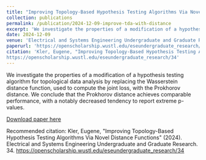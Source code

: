 ```yaml
---
title: "Improving Topology-Based Hypothesis Testing Algorithms Via Novel Distance Functions"
collection: publications
permalink: /publication/2024-12-09-improve-tda-with-distance
excerpt: 'We investigate the properties of a modification of a hypothesis testing algorithm for topological data analysis by replacing the Wasserstein distance function, used to compute the joint loss, with the Prokhorov distance. We conclude that the Prokhorov distance achieves comparable performance, with a notably decreased tendency to report extreme p-values.'
date: 2024-12-09
venue: 'Electrical and Systems Engineering Undergraduate and Graduate Research'
paperurl: 'https://openscholarship.wustl.edu/eseundergraduate_research/3/'
citation: 'Kler, Eugene, "Improving Topology-Based Hypothesis Testing Algorithms Via Novel Distance Functions" (2024). Electrical and Systems Engineering Undergraduate and Graduate Research. 34.
https://openscholarship.wustl.edu/eseundergraduate_research/34'
---
```

We investigate the properties of a modification of a hypothesis testing algorithm for topological data analysis by replacing the Wasserstein distance function, used to compute the joint loss, with the Prokhorov distance. We conclude that the Prokhorov distance achieves comparable performance, with a notably decreased tendency to report extreme p-values.

[Download paper here](https://openscholarship.wustl.edu/eseundergraduate_research/3)

Recommended citation: Kler, Eugene, "Improving Topology-Based Hypothesis Testing Algorithms Via Novel Distance Functions" (2024). Electrical and Systems Engineering Undergraduate and Graduate Research. 34.
https://openscholarship.wustl.edu/eseundergraduate_research/34
